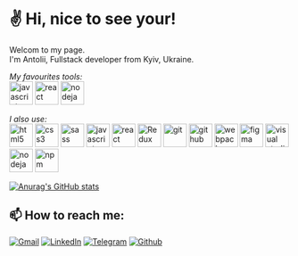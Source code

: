 # :v: **Hi, nice to see your!** # 

Welcom to my page.  
I'm Antolii, Fullstack developer from Kyiv, Ukraine.

*My favourites tools:*   
[<img src="https://img.icons8.com/color/48/000000/javascript--v1.png" alt="javascript" height='42px'/>](https://developer.mozilla.org/en-US/docs/Web/JavaScript 'Java Script')  [<img src="https://img.icons8.com/color/48/000000/react-native.png" alt="react" height='42px' />](https://reactjs.org/ 'React.js')  [<img src="https://img.icons8.com/color/96/000000/nodejs.png" alt="nodeja" height='42px'/>](https://nodejs.org/en/ 'Node.js')  

*I also use:*  
[<img src="https://img.icons8.com/color/48/000000/html-5--v1.png" alt="html5" height='42px'/>](https://en.wikipedia.org/wiki/HTML 'HTML5')  [<img src="https://img.icons8.com/color/48/000000/css3.png" alt="css3" height='42px' />](https://en.wikipedia.org/wiki/CSS 'CSS3')  [<img src="https://img.icons8.com/color/48/000000/sass.png" alt="sass" height='42px' />](https://sass-lang.com/ 'SASS')  [<img src="https://img.icons8.com/color/48/000000/javascript--v1.png" alt="javascript" height='42px'/>](https://developer.mozilla.org/en-US/docs/Web/JavaScript 'Java Script')  [<img src="https://img.icons8.com/color/48/000000/react-native.png" alt="react" height='42px' />](https://reactjs.org/ 'React.js')  [<img src="https://img.icons8.com/color/48/000000/redux.png" alt="Redux" height='42px' />](https://redux.js.org/ 'Redux')   [<img src="https://img.icons8.com/color/48/000000/git.png" alt="git" height='42px' />](https://git-scm.com/ 'Git')   [<img src="https://img.icons8.com/color-glass/48/000000/github.png" alt="github" height='42px' />](https://github.com/ 'GitHub')  [<img src="https://img.icons8.com/dusk/64/000000/webpack.png" alt="webpack" height ="42px" />](https://webpack.js.org 'Webpack')  [<img src="https://img.icons8.com/color/48/000000/figma--v1.png" alt="figma" height='42px' />](https://www.figma.com/ 'Figma')  [<img src="https://img.icons8.com/color/48/000000/visual-studio-code-2019.png" alt="visual studio code" height='42px'/>](https://code.visualstudio.com/ 'Visual Studio Code')  [<img src="https://img.icons8.com/color/96/000000/nodejs.png" alt="nodeja" height='42px'/>](https://nodejs.org/en/ 'Node.js') [<img src="https://img.icons8.com/color/48/000000/npm.png" alt="npm" height='42px' />](https://www.npmjs.com/ 'NPM')


[![Anurag's GitHub stats](https://github-readme-stats.vercel.app/api?username=Anatoliy-Mostovoy&hide=issues,contribs&show_icons=true&&theme=tokyonight&include_all_commits=true)](https://github.com/anuraghazra/github-readme-stats)

## 📫 How to reach me:
<a href="mailto:mostovoyanatoliy@gmail.com" rel="noopener noreferrer" target="_blank"><img alt="Gmail" src="https://img.shields.io/badge/Gmail-D14836?&logo=gmail&logoColor=white" /></a>
<a href="https://www.linkedin.com/in/anatolii-mostovyi/" rel="noopener noreferrer" target="_blank"><img alt="LinkedIn" src="https://img.shields.io/badge/linkedin-0077B5?&logo=linkedin&logoColor=white" /></a> 
<a href="https://t.me/TolikMost" rel="noopener noreferrer" target="_blank"><img alt="Telegram" src="https://img.shields.io/badge/Telegram-0088CC?logo=telegram&logoColor=white" /></a>
<a href="https://github.com/Anatoliy-Mostovoy" rel="noopener noreferrer" target="_blank"><img alt="Github" src="https://img.shields.io/badge/GitHub-333?logo=github&logoColor=white" /></a>

<!--
**Anatoliy-Mostovoy/Anatoliy-Mostovoy** is a ✨ _special_ ✨ repository because its `README.md` (this file) appears on your GitHub profile.
____
# Heder 1
## Header 2
### Headre 3
[![Top Langs](https://github-readme-stats.vercel.app/api/top-langs/?username=Anatoliy-Mostovoy&hide=handlebars,shell,scss)](https://github.com/anuraghazra/github-readme-stats)

https://github.com/GnuriaN/format-README/blob/master/emoji.md

https://github.com/anuraghazra/github-readme-stats

| **HTML** | CSS | JS | REACT | REDUX | NODEJS |

**bold**
*italic*
***tolik***
Here are some ideas to get you started:

[![Top Langs](https://github-readme-stats.vercel.app/api/top-langs/?username=Anatoliy-Mostovoy&hide=handlebars,shell)](https://github.com/anuraghazra/github-readme-stats)

- 🔭 I’m currently working on ...
- 🌱 I’m currently learning ...
- 👯 I’m looking to collaborate on ...
- 🤔 I’m looking for help with ...
- 💬 Ask me about ...
- 📫 How to reach me: ...
- 😄 Pronouns: ...
- ⚡ Fun fact: ...
[peloundg LinkdIn]()
![logo](<img src="https://img.icons8.com/color/48/000000/sass.png"/>)
![gif](https://i.gifer.com/39Cg.gif)
<img src = "https://upload.wikimedia.org/wikipedia/commons/thumb/9/99/Unofficial_JavaScript_logo_2.svg/1200px-Unofficial_JavaScript_logo_2.svg.png">

-->
